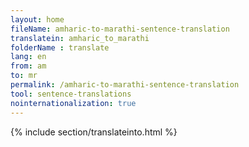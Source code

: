 ```yaml
---
layout: home
fileName: amharic-to-marathi-sentence-translation
translatein: amharic_to_marathi
folderName : translate
lang: en
from: am
to: mr
permalink: /amharic-to-marathi-sentence-translation
tool: sentence-translations
nointernationalization: true
---
```

{% include section/translateinto.html %}
